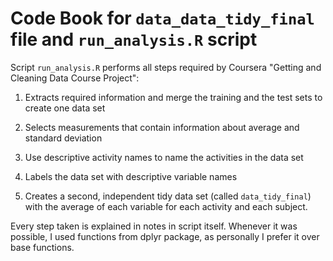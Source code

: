 # Code Book for `data_data_tidy_final` file and `run_analysis.R` script


Script `run_analysis.R` performs all steps required by Coursera "Getting and Cleaning Data Course Project":

1. Extracts required information and merge the training and the test sets to create one data set

2. Selects measurements that contain information about average and standard deviation

3. Use descriptive activity names to name the activities in the data set

4. Labels the data set with descriptive variable names

5. Creates a second, independent tidy data set (called `data_tidy_final`) with the average of each variable for each activity and each subject. 

Every step taken is explained in notes in script itself. Whenever it was possible, I used functions from dplyr package, as personally I prefer it over base functions. 

